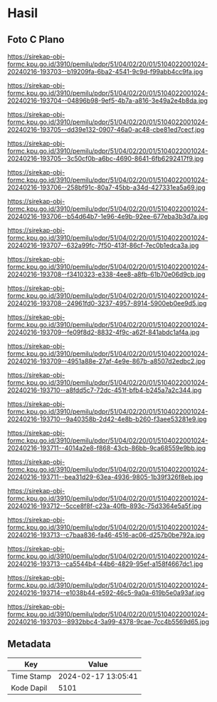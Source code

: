 # Hasil

## Foto C Plano

https://sirekap-obj-formc.kpu.go.id/3910/pemilu/pdpr/51/04/02/20/01/5104022001024-20240216-193703--b19209fa-6ba2-4541-9c9d-f99abb4cc9fa.jpg

https://sirekap-obj-formc.kpu.go.id/3910/pemilu/pdpr/51/04/02/20/01/5104022001024-20240216-193704--04896b98-9ef5-4b7a-a816-3e49a2e4b8da.jpg

https://sirekap-obj-formc.kpu.go.id/3910/pemilu/pdpr/51/04/02/20/01/5104022001024-20240216-193705--dd39e132-0907-46a0-ac48-cbe81ed7cecf.jpg

https://sirekap-obj-formc.kpu.go.id/3910/pemilu/pdpr/51/04/02/20/01/5104022001024-20240216-193705--3c50cf0b-a6bc-4690-8641-6fb6292417f9.jpg

https://sirekap-obj-formc.kpu.go.id/3910/pemilu/pdpr/51/04/02/20/01/5104022001024-20240216-193706--258bf91c-80a7-45bb-a34d-427331ea5a69.jpg

https://sirekap-obj-formc.kpu.go.id/3910/pemilu/pdpr/51/04/02/20/01/5104022001024-20240216-193706--b54d64b7-1e96-4e9b-92ee-677eba3b3d7a.jpg

https://sirekap-obj-formc.kpu.go.id/3910/pemilu/pdpr/51/04/02/20/01/5104022001024-20240216-193707--632a99fc-7f50-413f-86cf-7ec0b1edca3a.jpg

https://sirekap-obj-formc.kpu.go.id/3910/pemilu/pdpr/51/04/02/20/01/5104022001024-20240216-193708--f3410323-e338-4ee8-a8fb-61b70e06d9cb.jpg

https://sirekap-obj-formc.kpu.go.id/3910/pemilu/pdpr/51/04/02/20/01/5104022001024-20240216-193708--24961fd0-3237-4957-8914-5900eb0ee9d5.jpg

https://sirekap-obj-formc.kpu.go.id/3910/pemilu/pdpr/51/04/02/20/01/5104022001024-20240216-193709--fe09f8d2-8832-4f9c-a62f-841abdc1af4a.jpg

https://sirekap-obj-formc.kpu.go.id/3910/pemilu/pdpr/51/04/02/20/01/5104022001024-20240216-193709--4951a88e-27af-4e9e-867b-a8507d2edbc2.jpg

https://sirekap-obj-formc.kpu.go.id/3910/pemilu/pdpr/51/04/02/20/01/5104022001024-20240216-193710--a8fdd5c7-72dc-451f-bfb4-b245a7a2c344.jpg

https://sirekap-obj-formc.kpu.go.id/3910/pemilu/pdpr/51/04/02/20/01/5104022001024-20240216-193710--9a40358b-2d42-4e8b-b260-f3aee53281e9.jpg

https://sirekap-obj-formc.kpu.go.id/3910/pemilu/pdpr/51/04/02/20/01/5104022001024-20240216-193711--4014a2e8-f868-43cb-86bb-9ca68559e9bb.jpg

https://sirekap-obj-formc.kpu.go.id/3910/pemilu/pdpr/51/04/02/20/01/5104022001024-20240216-193711--bea31d29-63ea-4936-9805-1b39f326f8eb.jpg

https://sirekap-obj-formc.kpu.go.id/3910/pemilu/pdpr/51/04/02/20/01/5104022001024-20240216-193712--5cce8f8f-c23a-40fb-893c-75d3364e5a5f.jpg

https://sirekap-obj-formc.kpu.go.id/3910/pemilu/pdpr/51/04/02/20/01/5104022001024-20240216-193713--c7baa836-fa46-4516-ac06-d257b0be792a.jpg

https://sirekap-obj-formc.kpu.go.id/3910/pemilu/pdpr/51/04/02/20/01/5104022001024-20240216-193713--ca5544b4-44b6-4829-95ef-a158f4667dc1.jpg

https://sirekap-obj-formc.kpu.go.id/3910/pemilu/pdpr/51/04/02/20/01/5104022001024-20240216-193714--e1038b44-e592-46c5-9a0a-619b5e0a93af.jpg

https://sirekap-obj-formc.kpu.go.id/3910/pemilu/pdpr/51/04/02/20/01/5104022001024-20240216-193703--8932bbc4-3a99-4378-9cae-7cc4b5569d65.jpg


## Metadata

| Key        | Value               |
| ---------- | ------------------- |
| Time Stamp | 2024-02-17 13:05:41 |
| Kode Dapil | 5101                |



